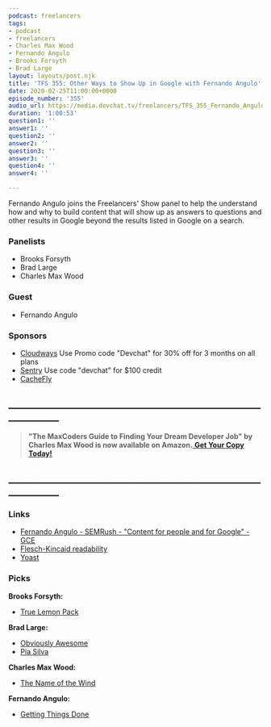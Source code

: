 ```yaml
---
podcast: freelancers
tags:
- podcast
- freelancers
- Charles Max Wood
- Fernando Angulo
- Brooks Forsyth
- Brad Large
layout: layouts/post.njk
title: 'TFS 355: Other Ways to Show Up in Google with Fernando Angulo'
date: 2020-02-25T11:00:00+0000
episode_number: '355'
audio_url: https://media.devchat.tv/freelancers/TFS_355_Fernando_Angulo.mp3
duration: '1:00:53'
question1: ''
answer1: ''
question2: ''
answer2: ''
question3: ''
answer3: ''
question4: ''
answer4: ''

---
```

Fernando Angulo joins the Freelancers' Show panel to help the understand how and why to build content that will show up as answers to questions and other results in Google beyond the results listed in Google on a search.

### **Panelists**

* Brooks Forsyth
* Brad Large
* Charles Max Wood

### **Guest**

* Fernando Angulo

### **Sponsors**

* [Cloudways](https://www.cloudways.com/en/?id=546951&chan=Devchat&data1=Freelancer-show&data2=Podcast-2) Use Promo code "Devchat" for 30% off for 3 months on all plans
* [Sentry](https://sentry.io/welcome/) Use code "devchat" for $100 credit
* [CacheFly](https://www.cachefly.com/)

## **____________________________________________________________**

> **"The MaxCoders Guide to Finding Your Dream Developer Job" by Charles Max Wood is now available on Amazon.**[ **Get Your Copy Today!**](https://www.amazon.com/gp/product/B081MBL5C9/ref=as_li_ss_tl?ie=UTF8&linkCode=sl1&tag=devchattv-20&linkId=9d61363241636e2546ef46abba198746&language=en_US)

## **____________________________________________________________**

### **Links**

* [Fernando Angulo - SEMRush - "Content for people and for Google" - GCE](https://www.youtube.com/watch?v=vWRQ46uFeJQ)
* [Flesch-Kincaid readability](https://www.webfx.com/tools/read-able/flesch-kincaid.html)
* [Yoast](https://yoast.com/wordpress/plugins/seo/?gclid=EAIaIQobChMImZ2c4eKr5wIVpBx9Ch3IcQ2iEAAYASAAEgLwQfD_BwE)

### **Picks**

**Brooks Forsyth:**

* [True Lemon Pack](https://www.amazon.com/True-Lemon-Bulk-Dispenser-Count/dp/B003YP3MUS)

**Brad Large:**

* [Obviously Awesome](https://www.amazon.com/Obviously-Awesome-Product-Positioning-Customers/dp/1999023005/ref=nodl_)
* [Pia Silva](https://www.piasilva.com/)

**Charles Max Wood:**

* [The Name of the Wind](https://www.amazon.com/Name-Wind-Patrick-Rothfuss/dp/0756404746)

**Fernando Angulo:**

* [Getting Things Done](https://www.amazon.com/Getting-Things-Done-Stress-Free-Productivity/dp/0143126563)